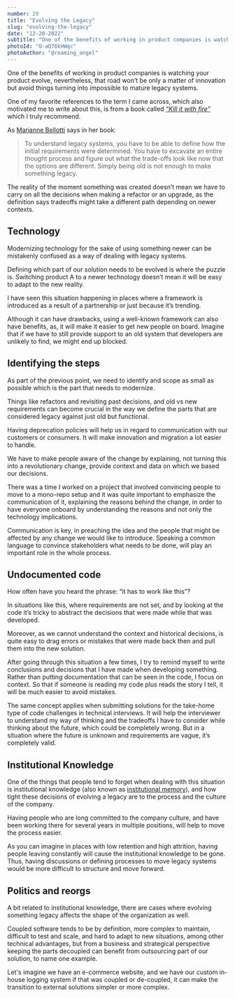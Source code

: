 ```yaml
---
number: 29
title: "Evolving the Legacy"
slug: "evolving-the-legacy"
date: "12-20-2022"
subtitle: "One of the benefits of working in product companies is watching your product evolve, nevertheless, that road won’t be only a matter of innovation but avoid things turning into impossible to mature legacy systems."
photoId: "U-aQ76kHWqc"
photoAuthor: "@roaming_angel"
--- 
```


One of the benefits of working in product companies is watching your product evolve, nevertheless, that road won’t be only a matter of innovation but avoid things turning into impossible to mature legacy systems.

One of my favorite references to the term I came across, which also motivated me to write about this, is from a book called *[“Kill it with fire”](https://www.goodreads.com/book/show/54716655-kill-it-with-fire)* which I truly recommend.

As [Marianne Bellotti](https://twitter.com/bellmar) says in her book:

> To understand legacy systems, you have to be able to define how the initial requirements were determined. You have to excavate an entire thought process and figure out what the trade-offs look like now that the options are different. Simply being old is not enough to make something legacy.

The reality of the moment something was created doesn’t mean we have to carry on all the decisions when making a refactor or an upgrade, as the definition says tradeoffs might take a different path depending on newer contexts.

## Technology

Modernizing technology for the sake of using something newer can be mistakenly confused as a way of dealing with legacy systems.

Defining which part of our solution needs to be evolved is where the puzzle is. Switching product A to a newer technology doesn’t mean it will be easy to adapt to the new reality.

I have seen this situation happening in places where a framework is introduced as a result of a partnership or just because it’s trending.

Although it can have drawbacks, using a well-known framework can also have benefits, as, it will make it easier to get new people on board. Imagine that if we have to still provide support to an old system that developers are unlikely to find, we might end up blocked.

## Identifying the steps

As part of the previous point, we need to identify and scope as small as possible which is the part that needs to modernize.

Things like refactors and revisiting past decisions, and old vs new requirements can become crucial in the way we define the parts that are considered legacy against just old but functional.

Having deprecation policies will help us in regard to communication with our customers or consumers. It will make innovation and migration a lot easier to handle.

We have to make people aware of the change by explaining, not turning this into a revolutionary change, provide context and data on which we based our decisions.

There was a time I worked on a project that involved convincing people to move to a mono-repo setup and it was quite important to emphasize the communication of it, explaining the reasons behind the change, in order to have everyone onboard by understanding the reasons and not only the technology implications.

Communication is key, in preaching the idea and the people that might be affected by any change we would like to introduce. Speaking a common language to convince stakeholders what needs to be done, will play an important role in the whole process.

## Undocumented code

How often have you heard the phrase: “it has to work like this”?

In situations like this, where requirements are not set, and by looking at the code it’s tricky to abstract the decisions that were made while that was developed.

Moreover, as we cannot understand the context and historical decisions, is quite easy to drag errors or mistakes that were made back then and pull them into the new solution.

After going through this situation a few times, I try to remind myself to write conclusions and decisions that I have made when developing something. Rather than putting documentation that can be seen in the code, I focus on context. So that if someone is reading my code plus reads the story I tell, it will be much easier to avoid mistakes.

The same concept applies when submitting solutions for the take-home type of code challenges in technical interviews. It will help the interviewer to understand my way of thinking and the tradeoffs I have to consider while thinking about the future, which could be completely wrong. But in a situation where the future is unknown and requirements are vague, it’s completely valid.

## Institutional Knowledge

One of the things that people tend to forget when dealing with this situation is institutional knowledge (also known as [institutional memory](https://www.notion.so/Managers-en-tiempo-record-f2b1e3fcac0b465b8feac219fd0a8a1b)), and how tight these decisions of evolving a legacy are to the process and the culture of the company.

Having people who are long committed to the company culture, and have been working there for several years in multiple positions, will help to move the process easier.

As you can imagine in places with low retention and high attrition, having people leaving constantly will cause the institutional knowledge to be gone. Thus, having discussions or defining processes to move legacy systems would be more difficult to structure and move forward.

## Politics and reorgs

A bit related to institutional knowledge, there are cases where evolving something legacy affects the shape of the organization as well.

Coupled software tends to be by definition, more complex to maintain, difficult to test and scale, and hard to adapt to new situations, among other technical advantages, but from a business and strategical perspective keeping the parts decoupled can benefit from outsourcing part of our solution, to name one example.

Let's imagine we have an e-commerce website, and we have our custom in-house logging system if that was coupled or de-coupled, it can make the transition to external solutions simpler or more complex.